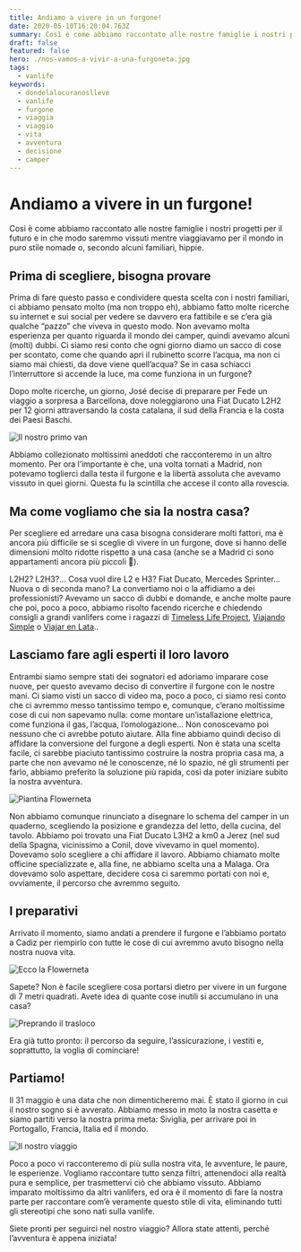 ```yaml
---
title: Andiamo a vivere in un furgone!
date: 2020-05-10T16:20:04.763Z
summary: Così è come abbiamo raccontato alle nostre famiglie i nostri progetti per il futuro e in che modo saremmo vissuti mentre viaggiavamo per il mondo in puro stile nomade o, secondo alcuni familiari, hippie.
draft: false
featured: false
hero: ./nos-vamos-a-vivir-a-una-furgoneta.jpg
tags:
  - vanlife
keywords:
  - dondelalocuranoslleve
  - vanlife
  - furgone
  - viaggia
  - viaggio
  - vita
  - avventura
  - decisione
  - camper
---
```

# Andiamo a vivere in un furgone!

Così è come abbiamo raccontato alle nostre famiglie i nostri progetti per il futuro e in che modo saremmo vissuti mentre viaggiavamo per il mondo in puro stile nomade o, secondo alcuni familiari, hippie.

## Prima di scegliere, bisogna provare

Prima di fare questo passo e condividere questa scelta con i nostri familiari, ci abbiamo pensato molto (ma non troppo eh), abbiamo fatto molte ricerche su internet e sui social per vedere se davvero era fattibile e se c’era già qualche “pazzo” che viveva in questo modo. Non avevamo molta esperienza per quanto riguarda il mondo dei camper, quindi avevamo alcuni (molti) dubbi. Ci siamo resi conto che ogni giorno diamo un sacco di cose per scontato, come che quando apri il rubinetto scorre l’acqua, ma non ci siamo mai chiesti, da dove viene quell’acqua? Se in casa schiacci l’interruttore si accende la luce, ma come funziona in un furgone?

Dopo molte ricerche, un giorno, José decise di preparare per Fede un viaggio a sorpresa a Barcellona, dove noleggiarono una Fiat Ducato L2H2 per 12 giorni attraversando la costa catalana, il sud della Francia e la costa dei Paesi Baschi.

![Il nostro primo van](/images/nuestra-primera-furgoneta_il-nostro-primo-van.jpg)

Abbiamo collezionato moltissimi aneddoti che racconteremo in un altro momento. Per ora l’importante è che, una volta tornati a Madrid, non potevamo toglierci dalla testa il furgone e la libertà assoluta che avevamo vissuto in quei giorni. Questa fu la scintilla che accese il conto alla rovescia.

## Ma come vogliamo che sia la nostra casa?

Per scegliere ed arredare una casa bisogna considerare molti fattori, ma è ancora più difficile se si sceglie di vivere in un furgone, dove si hanno delle dimensioni molto ridotte rispetto a una casa (anche se a Madrid ci sono appartamenti ancora più piccoli 👅).

L2H2? L2H3?... Cosa vuol dire L2 e H3? Fiat Ducato, Mercedes Sprinter… Nuova o di seconda mano? La convertiamo noi o la affidiamo a dei professionisti? Avevamo un sacco di dubbi e domande, e anche molte paure che poi, poco a poco, abbiamo risolto facendo ricerche e chiedendo consigli a grandi vanlifers come i ragazzi di <a target="_blank" rel="external noopener noreferrer" href="https://www.instagram.com/timelesslifeproject/">Timeless Life Project</a>, <a target="_blank" rel="external noopener noreferrer" href="https://www.viajandosimple.com/">Viajando Simple</a> o <a target="_blank" rel="external noopener noreferrer" href="https://www.viajarenlata.com/">Viajar en Lata</a>..

## Lasciamo fare agli esperti il loro lavoro

Entrambi siamo sempre stati dei sognatori ed adoriamo imparare cose nuove, per questo avevamo deciso di convertire il furgone con le nostre mani. Ci siamo visti un sacco di video ma, poco a poco, ci siamo resi conto che ci avremmo messo tantissimo tempo e, comunque, c’erano moltissime cose di cui non sapevamo nulla: come montare un’istallazione elettrica, come funziona il gas, l’acqua, l’omologazione… Non conoscevamo poi nessuno che ci avrebbe potuto aiutare. Alla fine abbiamo quindi deciso di affidare la conversione del furgone a degli esperti. Non è stata una scelta facile, ci sarebbe piaciuto tantissimo costruire la nostra propria casa ma, a parte che non avevamo né le conoscenze, né lo spazio, né gli strumenti per farlo, abbiamo preferito la soluzione più rapida, così da poter iniziare subito la nostra avventura.

![Piantina Flowerneta](/images/plano-flowerneta_piantina-flowerneta.jpg)

Non abbiamo comunque rinunciato a disegnare lo schema del camper in un quaderno, scegliendo la posizione e grandezza del letto, della cucina, del tavolo. Abbiamo poi trovato una Fiat Ducato L3H2 a km0 a Jerez (nel sud della Spagna, vicinissimo a Conil, dove vivevamo in quel momento). Dovevamo solo scegliere a chi affidare il lavoro. Abbiamo chiamato molte officine specializzate e, alla fine, ne abbiamo scelta una a Malaga. Ora dovevamo solo aspettare, decidere cosa ci saremmo portati con noi e, ovviamente, il percorso che avremmo seguito.

## I preparativi

Arrivato il momento, siamo andati a prendere il furgone e l’abbiamo portato a Cadiz per riempirlo con tutte le cose di cui avremmo avuto bisogno nella nostra nuova vita.

![Ecco la Flowerneta](/images/ya-tenemos-nuestra-flowerneta_ecco-la-flowerneta.jpg)

Sapete? Non è facile scegliere cosa portarsi dietro per vivere in un furgone di 7 metri quadrati. Avete idea di quante cose inutili si accumulano in una casa?

![Preprando il trasloco](/images/preparando-la-mudanza_preprando-il-trasloco.jpg)

Era già tutto pronto: il percorso da seguire, l’assicurazione, i vestiti e, soprattutto, la voglia di cominciare!

## Partiamo!

Il 31 maggio è una data che non dimenticheremo mai. È stato il giorno in cui il nostro sogno si è avverato. Abbiamo messo in moto la nostra casetta e siamo partiti verso la nostra prima meta: Siviglia, per arrivare poi in Portogallo, Francia, Italia ed il mondo.

![Il nostro viaggio](/images/nuestro-viaje_il-nostro-viaggio.jpg)

Poco a poco vi racconteremo di più sulla nostra vita, le avventure, le paure, le esperienze. Vogliamo raccontare tutto senza filtri, attenendoci alla realtà pura e semplice, per trasmettervi ciò che abbiamo vissuto. Abbiamo imparato moltissimo da altri vanlifers, ed ora è il momento di fare la nostra parte per raccontare com’è veramente questo stile di vita, eliminando tutti gli stereotipi che sono nati sulla vanlife.

Siete pronti per seguirci nel nostro viaggio? Allora state attenti, perché l’avventura è appena iniziata!
